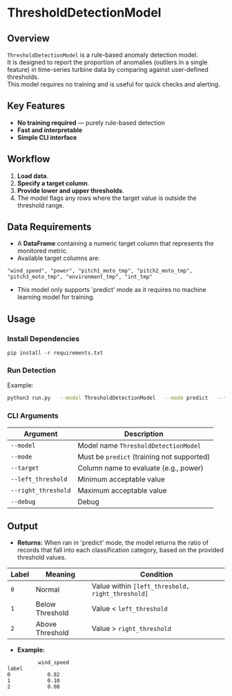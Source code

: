 # ThresholdDetectionModel

## Overview
`ThresholdDetectionModel` is a rule-based anomaly detection model.  
It is designed to report the proportion of anomalies (outliers in a single feature) in time-series turbine data by comparing against user-defined thresholds.  
This model requires no training and is useful for quick checks and alerting.

## Key Features
- **No training required** — purely rule-based detection
- **Fast and interpretable**
- **Simple CLI interface**

## Workflow
1. **Load data**.
2. **Specify a target column**.
3. **Provide lower and upper thresholds**.
4. The model flags any rows where the target value is outside the threshold range. 

## Data Requirements
- A **DataFrame** containing a numeric target column that represents the monitored metric. 
- Available target columns are:
```
"wind_speed", "power", "pitch1_moto_tmp", "pitch2_moto_tmp", "pitch3_moto_tmp", "environment_tmp", "int_tmp"
```
- This model only supports 'predict' mode as it requires no machine learning model for training.

## Usage

### Install Dependencies
```
pip install -r requirements.txt
```

### Run Detection
Example:
```bash
python3 run.py   --model ThresholdDetectionModel   --mode predict   --target power   --left_threshold 300.0   --right_threshold 500.0   --debug
```

### CLI Arguments
| Argument | Description |
|-----------|-------------|
| `--model` | Model name `ThresholdDetectionModel` |
| `--mode` | Must be `predict` (training not supported) |
| `--target` | Column name to evaluate (e.g., power) |
| `--left_threshold` | Minimum acceptable value |
| `--right_threshold` | Maximum acceptable value |
| `--debug` | Debug |

## Output
- **Returns:** When ran in 'predict' mode, the model returns the ratio of records that fall into each classification category, based on the provided threshold values.

| Label | Meaning         | Condition                                        |
| ----- | --------------- | ----------------------------------------------- |
| `0`   | Normal          | Value within `[left_threshold, right_threshold]` |
| `1`   | Below Threshold | Value < `left_threshold`                         |
| `2`   | Above Threshold | Value > `right_threshold`                        |

- **Example:**  
```
          wind_speed
label                
0            0.82
1            0.10
2            0.08
```
